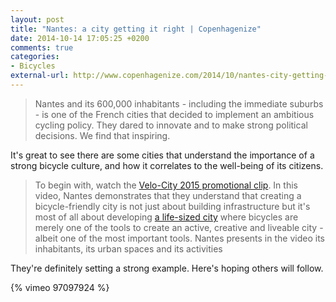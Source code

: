 ```yaml
---
layout: post
title: "Nantes: a city getting it right | Copenhagenize"
date: 2014-10-14 17:05:25 +0200
comments: true
categories: 
- Bicycles
external-url: http://www.copenhagenize.com/2014/10/nantes-city-getting-it-right.html
---
```


> Nantes and its 600,000 inhabitants - including the immediate suburbs - is one of the French cities that decided to implement an ambitious cycling policy. They dared to innovate and to make strong political decisions. We find that inspiring.

It's great to see there are some cities that understand the importance of a strong bicycle culture, and how it correlates to the well-being of its citizens.

> To begin with, watch the [Velo-City 2015 promotional clip](https://vimeo.com/97097924). In this video, Nantes demonstrates that they understand that creating a bicycle-friendly city is not just about building infrastructure but it's most of all about developing [a life-sized city](http://www.copenhagenize.com/2013/07/lulu-and-life-sized-city.html) where bicycles are merely one of the tools to create an active, creative and liveable city - albeit one of the most important tools. Nantes presents in the video its inhabitants, its urban spaces and its activities

They're definitely setting a strong example. Here's hoping others will follow.

{% vimeo 97097924 %}